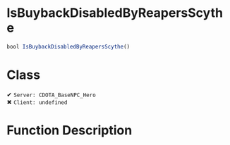 # IsBuybackDisabledByReapersScythe
```js	
bool IsBuybackDisabledByReapersScythe()
```
# Class
✔ `Server: CDOTA_BaseNPC_Hero`  
✖ `Client: undefined`  

# Function Description

